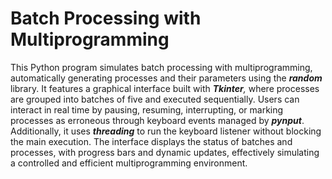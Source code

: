 # Batch Processing with Multiprogramming

This Python program simulates batch processing with multiprogramming, automatically generating processes and their parameters using the _**random**_ library. It features a graphical interface built with _**Tkinter**,_ where processes are grouped into batches of five and executed sequentially. Users can interact in real time by pausing, resuming, interrupting, or marking processes as erroneous through keyboard events managed by _**pynput**_. Additionally, it uses _**threading**_ to run the keyboard listener without blocking the main execution. The interface displays the status of batches and processes, with progress bars and dynamic updates, effectively simulating a controlled and efficient multiprogramming environment.
